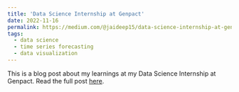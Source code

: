 ```yaml
---
title: 'Data Science Internship at Genpact'
date: 2022-11-16
permalink: https://medium.com/@jaideep15/data-science-internship-at-genpact-6a8262a229ce
tags:
  - data science
  - time series forecasting
  - data visualization
---
```


This is a blog post about my learnings at my Data Science Internship at Genpact. Read the full post [here](https://medium.com/@jaideep15/data-science-internship-at-genpact-6a8262a229ce).
